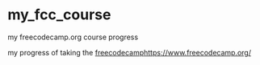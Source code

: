 # my_fcc_course
my freecodecamp.org course progress

my progress of taking the [freecodecamp](https://www.freecodecamp.org/)https://www.freecodecamp.org/
